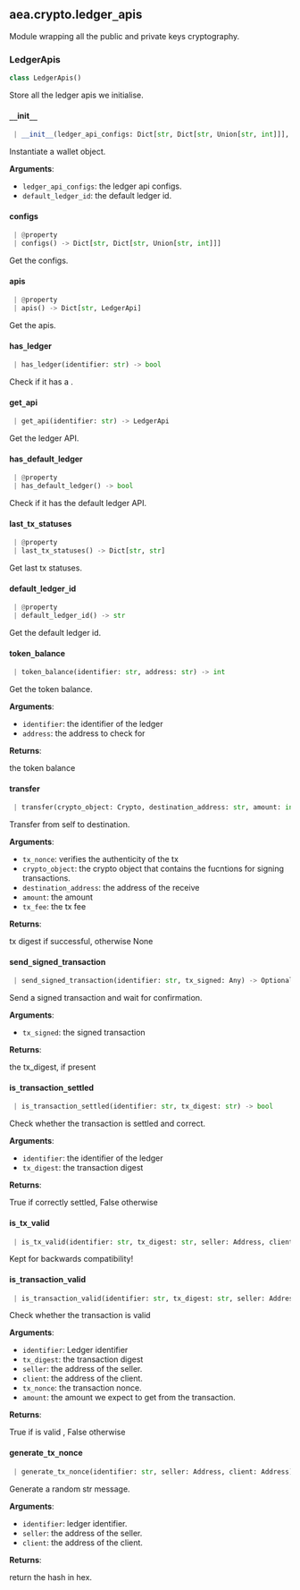 <a name=".aea.crypto.ledger_apis"></a>
## aea.crypto.ledger`_`apis

Module wrapping all the public and private keys cryptography.

<a name=".aea.crypto.ledger_apis.LedgerApis"></a>
### LedgerApis

```python
class LedgerApis()
```

Store all the ledger apis we initialise.

<a name=".aea.crypto.ledger_apis.LedgerApis.__init__"></a>
#### `__`init`__`

```python
 | __init__(ledger_api_configs: Dict[str, Dict[str, Union[str, int]]], default_ledger_id: str)
```

Instantiate a wallet object.

**Arguments**:

- `ledger_api_configs`: the ledger api configs.
- `default_ledger_id`: the default ledger id.

<a name=".aea.crypto.ledger_apis.LedgerApis.configs"></a>
#### configs

```python
 | @property
 | configs() -> Dict[str, Dict[str, Union[str, int]]]
```

Get the configs.

<a name=".aea.crypto.ledger_apis.LedgerApis.apis"></a>
#### apis

```python
 | @property
 | apis() -> Dict[str, LedgerApi]
```

Get the apis.

<a name=".aea.crypto.ledger_apis.LedgerApis.has_ledger"></a>
#### has`_`ledger

```python
 | has_ledger(identifier: str) -> bool
```

Check if it has a .

<a name=".aea.crypto.ledger_apis.LedgerApis.get_api"></a>
#### get`_`api

```python
 | get_api(identifier: str) -> LedgerApi
```

Get the ledger API.

<a name=".aea.crypto.ledger_apis.LedgerApis.has_default_ledger"></a>
#### has`_`default`_`ledger

```python
 | @property
 | has_default_ledger() -> bool
```

Check if it has the default ledger API.

<a name=".aea.crypto.ledger_apis.LedgerApis.last_tx_statuses"></a>
#### last`_`tx`_`statuses

```python
 | @property
 | last_tx_statuses() -> Dict[str, str]
```

Get last tx statuses.

<a name=".aea.crypto.ledger_apis.LedgerApis.default_ledger_id"></a>
#### default`_`ledger`_`id

```python
 | @property
 | default_ledger_id() -> str
```

Get the default ledger id.

<a name=".aea.crypto.ledger_apis.LedgerApis.token_balance"></a>
#### token`_`balance

```python
 | token_balance(identifier: str, address: str) -> int
```

Get the token balance.

**Arguments**:

- `identifier`: the identifier of the ledger
- `address`: the address to check for

**Returns**:

the token balance

<a name=".aea.crypto.ledger_apis.LedgerApis.transfer"></a>
#### transfer

```python
 | transfer(crypto_object: Crypto, destination_address: str, amount: int, tx_fee: int, tx_nonce: str, **kwargs) -> Optional[str]
```

Transfer from self to destination.

**Arguments**:

- `tx_nonce`: verifies the authenticity of the tx
- `crypto_object`: the crypto object that contains the fucntions for signing transactions.
- `destination_address`: the address of the receive
- `amount`: the amount
- `tx_fee`: the tx fee

**Returns**:

tx digest if successful, otherwise None

<a name=".aea.crypto.ledger_apis.LedgerApis.send_signed_transaction"></a>
#### send`_`signed`_`transaction

```python
 | send_signed_transaction(identifier: str, tx_signed: Any) -> Optional[str]
```

Send a signed transaction and wait for confirmation.

**Arguments**:

- `tx_signed`: the signed transaction

**Returns**:

the tx_digest, if present

<a name=".aea.crypto.ledger_apis.LedgerApis.is_transaction_settled"></a>
#### is`_`transaction`_`settled

```python
 | is_transaction_settled(identifier: str, tx_digest: str) -> bool
```

Check whether the transaction is settled and correct.

**Arguments**:

- `identifier`: the identifier of the ledger
- `tx_digest`: the transaction digest

**Returns**:

True if correctly settled, False otherwise

<a name=".aea.crypto.ledger_apis.LedgerApis.is_tx_valid"></a>
#### is`_`tx`_`valid

```python
 | is_tx_valid(identifier: str, tx_digest: str, seller: Address, client: Address, tx_nonce: str, amount: int) -> bool
```

Kept for backwards compatibility!

<a name=".aea.crypto.ledger_apis.LedgerApis.is_transaction_valid"></a>
#### is`_`transaction`_`valid

```python
 | is_transaction_valid(identifier: str, tx_digest: str, seller: Address, client: Address, tx_nonce: str, amount: int) -> bool
```

Check whether the transaction is valid

**Arguments**:

- `identifier`: Ledger identifier
- `tx_digest`: the transaction digest
- `seller`: the address of the seller.
- `client`: the address of the client.
- `tx_nonce`: the transaction nonce.
- `amount`: the amount we expect to get from the transaction.

**Returns**:

True if is valid , False otherwise

<a name=".aea.crypto.ledger_apis.LedgerApis.generate_tx_nonce"></a>
#### generate`_`tx`_`nonce

```python
 | generate_tx_nonce(identifier: str, seller: Address, client: Address) -> str
```

Generate a random str message.

**Arguments**:

- `identifier`: ledger identifier.
- `seller`: the address of the seller.
- `client`: the address of the client.

**Returns**:

return the hash in hex.

